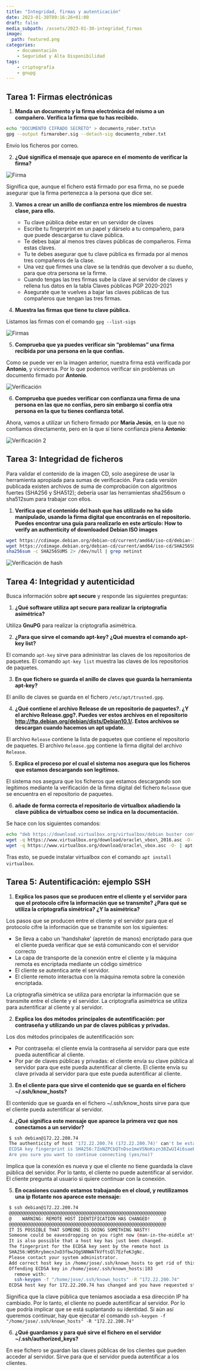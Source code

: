 ```yaml
---
title: "Integridad, firmas y autenticación"
date: 2023-01-30T09:16:26+01:00
draft: false
media_subpath: /assets/2023-01-30-integridad_firmas
image:
  path: featured.png
categories:
    - documentación
    - Seguridad y Alta Disponibilidad
tags:
    - criptografía
    - gnupg
---
```


## Tarea 1: Firmas electrónicas

1. **Manda un documento y la firma electrónica del mismo a un compañero. Verifica la firma que tu has recibido.**

```bash
echo "DOCUMENTO CIFRADO SECRETO" > documento_rober.txt\n
gpg --output firmarober.sig --detach-sig documento_rober.txt
```

Envío los ficheros por correo.

2. **¿Qué significa el mensaje que aparece en el momento de verificar la firma?**

![Firma](https://i.imgur.com/dOFJJTl.png)

Significa que, aunque el fichero está firmado por esa firma, no se puede asegurar que la firma pertenezca a la persona que dice ser.

3. **Vamos a crear un anillo de confianza entre los miembros de nuestra clase, para ello.**
    * Tu clave pública debe estar en un servidor de claves
    * Escribe tu fingerprint en un papel y dárselo a tu compañero, para que puede descargarse tu clave pública.
    * Te debes bajar al menos tres claves públicas de compañeros. Firma estas claves.
    * Tu te debes asegurar que tu clave pública es firmada por al menos tres compañeros de la clase.
    * Una vez que firmes una clave se la tendrás que devolver a su dueño, para que otra persona se la firme.
    * Cuando tengas las tres firmas sube la clave al servidor de claves y rellena tus datos en la tabla Claves públicas PGP 2020-2021
    * Asegurate que te vuelves a bajar las claves públicas de tus compañeros que tengan las tres firmas.

4. **Muestra las firmas que tiene tu clave pública.**

Listamos las firmas con el comando `gpg --list-sigs`

![Firmas](https://i.imgur.com/LnWbJLH.png)

5. **Comprueba que ya puedes verificar sin “problemas” una firma recibida por una persona en la que confías.**

Como se puede ver en la imagen anterior, nuestra firma está verificada por **Antonio**, y viceversa. Por lo que podemos verificar sin problemas un documento firmado por **Antonio**.

![Verificación](https://i.imgur.com/LnLceFT.png)

6. **Comprueba que puedes verificar con confianza una firma de una persona en las que no confías, pero sin embargo si confía otra persona en la que tu tienes confianza total.**

Ahora, vamos a utilizar un fichero firmado por **María Jesús**, en la que no confiamos directamente, pero en la que sí tiene confianza plena **Antonio**:

![Verificación 2](https://i.imgur.com/dzHItTJ.png)

## Tarea 3: Integridad de ficheros

Para validar el contenido de la imagen CD, solo asegúrese de usar la herramienta apropiada para sumas de verificación. Para cada versión publicada existen archivos de suma de comprobación con algoritmos fuertes (SHA256 y SHA512); debería usar las herramientas sha256sum o sha512sum para trabajar con ellos.

1. **Verifica que el contenido del hash que has utilizado no ha sido manipulado, usando la firma digital que encontrarás en el repositorio. Puedes encontrar una guía para realizarlo en este artículo: How to verify an authenticity of downloaded Debian ISO images**

```bash
wget https://cdimage.debian.org/debian-cd/current/amd64/iso-cd/debian-11.6.0-amd64-netinst.iso
wget https://cdimage.debian.org/debian-cd/current/amd64/iso-cd/SHA256SUMS
sha256sum -c SHA256SUMS 2> /dev/null | grep netinst
```

![Verificación de hash](https://i.imgur.com/aAHo0GB.png)

## Tarea 4: Integridad y autenticidad

Busca información sobre **apt secure** y responde las siguientes preguntas:

1. **¿Qué software utiliza apt secure para realizar la criptografía asimétrica?**

Utiliza **GnuPG** para realizar la criptografía asimétrica.

2. **¿Para que sirve el comando apt-key? ¿Qué muestra el comando apt-key list?**

El comando `apt-key` sirve para administrar las claves de los repositorios de paquetes. El comando `apt-key list` muestra las claves de los repositorios de paquetes.

3. **En que fichero se guarda el anillo de claves que guarda la herramienta apt-key?**

El anillo de claves se guarda en el fichero `/etc/apt/trusted.gpg`.

4. **¿Qué contiene el archivo Release de un repositorio de paquetes?. ¿Y el archivo Release.gpg?. Puedes ver estos archivos en el repositorio http://ftp.debian.org/debian/dists/Debian10.1/. Estos archivos se descargan cuando hacemos un apt update.**

El archivo `Release` contiene la lista de paquetes que contiene el repositorio de paquetes. El archivo `Release.gpg` contiene la firma digital del archivo `Release`.

5. **Explica el proceso por el cual el sistema nos asegura que los ficheros que estamos descargando son legítimos.**

El sistema nos asegura que los ficheros que estamos descargando son legítimos mediante la verificación de la firma digital del fichero `Release` que se encuentra en el repositorio de paquetes.

6. **añade de forma correcta el repositorio de virtualbox añadiendo la clave pública de virtualbox como se indica en la documentación.**

Se hace con los siguientes comandos:

```bash
echo "deb https://download.virtualbox.org/virtualbox/debian buster contrib" >> /etc/apt/sources.list
wget -q https://www.virtualbox.org/download/oracle\_vbox\_2016.asc -O- | apt-key add -
wget -q https://www.virtualbox.org/download/oracle\_vbox.asc -O- | apt-key add -
```

Tras esto, se puede instalar virtualbox con el comando `apt install virtualbox`.

## Tarea 5: Autentificación: ejemplo SSH

1. **Explica los pasos que se producen entre el cliente y el servidor para que el protocolo cifre la información que se transmite? ¿Para qué se utiliza la criptografía simétrica? ¿Y la asimétrica?**

Los pasos que se producen entre el cliente y el servidor para que el protocolo cifre la información que se transmite son los siguientes:

* Se lleva a cabo un 'handshake' (apretón de manos) encriptado para que el cliente pueda verificar que se está comunicando con el servidor correcto
* La capa de transporte de la conexión entre el cliente y la máquina remota es encriptada mediante un código simétrico
* El cliente se autentica ante el servidor.
* El cliente remoto interactua con la máquina remota sobre la conexión encriptada.

La criptografía simétrica se utiliza para encriptar la información que se transmite entre el cliente y el servidor. La criptografía asimétrica se utiliza para autentificar al cliente y al servidor.


2. **Explica los dos métodos principales de autentificación: por contraseña y utilizando un par de claves públicas y privadas.**

Los dos métodos principales de autentificación son:

* Por contraseña: el cliente envía la contraseña al servidor para que este pueda autentificar al cliente.
* Por par de claves públicas y privadas: el cliente envía su clave pública al servidor para que este pueda autentificar al cliente. El cliente envía su clave privada al servidor para que este pueda autentificar al cliente.

3. **En el cliente para que sirve el contenido que se guarda en el fichero ~/.ssh/know_hosts?**

El contenido que se guarda en el fichero ~/.ssh/know_hosts sirve para que el cliente pueda autentificar al servidor.

4. **¿Qué significa este mensaje que aparece la primera vez que nos conectamos a un servidor?**
```bash
 $ ssh debian@172.22.200.74
 The authenticity of host '172.22.200.74 (172.22.200.74)' can't be established.
 ECDSA key fingerprint is SHA256:7ZoNZPCbQTnDso1meVSNoKszn38ZwUI4i6saebbfL4M.
 Are you sure you want to continue connecting (yes/no)? 
```

Implica que la conexión es nueva y que el cliente no tiene guardada la clave pública del servidor. Por lo tanto, el cliente no puede autentificar al servidor. El cliente pregunta al usuario si quiere continuar con la conexión.

5. **En ocasiones cuando estamos trabajando en el cloud, y reutilizamos una ip flotante nos aparece este mensaje:**
```bash
 $ ssh debian@172.22.200.74
 @@@@@@@@@@@@@@@@@@@@@@@@@@@@@@@@@@@@@@@@@@@@@@@@@@@@@@@@@@@
 @    WARNING: REMOTE HOST IDENTIFICATION HAS CHANGED!     @
 @@@@@@@@@@@@@@@@@@@@@@@@@@@@@@@@@@@@@@@@@@@@@@@@@@@@@@@@@@@
 IT IS POSSIBLE THAT SOMEONE IS DOING SOMETHING NASTY!
 Someone could be eavesdropping on you right now (man-in-the-middle attack)!
 It is also possible that a host key has just been changed.
 The fingerprint for the ECDSA key sent by the remote host is
 SHA256:W05RrybmcnJxD3fbwJOgSNNWATkVftsQl7EzfeKJgNc.
 Please contact your system administrator.
 Add correct host key in /home/jose/.ssh/known_hosts to get rid of this message.
 Offending ECDSA key in /home/jose/.ssh/known_hosts:103
   remove with:
   ssh-keygen -f "/home/jose/.ssh/known_hosts" -R "172.22.200.74"
 ECDSA host key for 172.22.200.74 has changed and you have requested strict checking.
```

Significa que la clave pública que teníamos asociada a esa dirección IP ha cambiado. Por lo tanto, el cliente no puede autentificar al servidor. Por lo que podría implicar  que se está suplantando su identidad. Si aún así queremos continuar, hay que ejecutar el comando `ssh-keygen -f "/home/jose/.ssh/known_hosts" -R "172.22.200.74"`

6. **¿Qué guardamos y para qué sirve el fichero en el servidor ~/.ssh/authorized_keys?**

En ese fichero se guardan las claves públicas de los clientes que pueden acceder al servidor. Sirve para que el servidor pueda autentificar a los clientes.